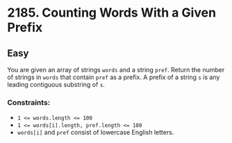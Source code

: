 # 2185. Counting Words With a Given Prefix

## Easy

You are given an array of strings `words` and a string `pref`. Return the number of strings in `words` that contain
`pref` as a prefix. A prefix of a string `s` is any leading contiguous substring of `s`.

### Constraints:

- `1 <= words.length <= 100`
- `1 <= words[i].length, pref.length <= 100`
- `words[i]` and `pref` consist of lowercase English letters.
